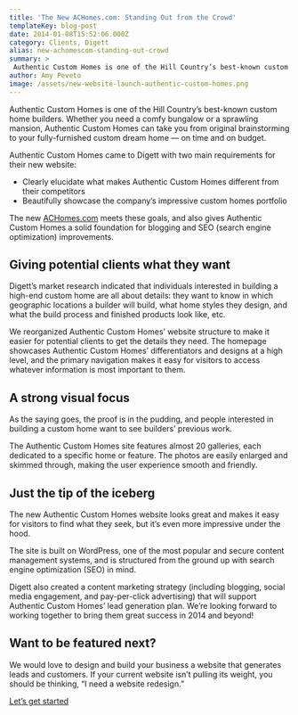 ```yaml
---
title: 'The New ACHomes.com: Standing Out from the Crowd'
templateKey: blog-post
date: 2014-01-08T15:52:06.000Z
category: Clients, Digett
alias: new-achomescom-standing-out-crowd
summary: > 
 Authentic Custom Homes is one of the Hill Country’s best-known custom home builders. Whether you need a comfy bungalow or a sprawling mansion, Authentic Custom Homes can take you from original brainstorming to your fully-furnished custom dream home — on time and on budget.
author: Amy Peveto
image: /assets/new-website-launch-authentic-custom-homes.png
---
```


Authentic Custom Homes is one of the Hill Country’s best-known custom home builders. Whether you need a comfy bungalow or a sprawling mansion, Authentic Custom Homes can take you from original brainstorming to your fully-furnished custom dream home — on time and on budget.

Authentic Custom Homes came to Digett with two main requirements for their new website:

*   Clearly elucidate what makes Authentic Custom Homes different from their competitors
*   Beautifully showcase the company’s impressive custom homes portfolio

The new [ACHomes.com](http://www.achomes.com/) meets these goals, and also gives Authentic Custom Homes a solid foundation for blogging and SEO (search engine optimization) improvements.

Giving potential clients what they want
---------------------------------------

Digett’s market research indicated that individuals interested in building a high-end custom home are all about details: they want to know in which geographic locations a builder will build, what home styles they design, and what the build process and finished products look like, etc.

We reorganized Authentic Custom Homes’ website structure to make it easier for potential clients to get the details they need. The homepage showcases Authentic Custom Homes’ differentiators and designs at a high level, and the primary navigation makes it easy for visitors to access whatever information is most important to them.

A strong visual focus
---------------------

As the saying goes, the proof is in the pudding, and people interested in building a custom home want to see builders’ previous work.

The Authentic Custom Homes site features almost 20 galleries, each dedicated to a specific home or feature. The photos are easily enlarged and skimmed through, making the user experience smooth and friendly.

Just the tip of the iceberg
---------------------------

The new Authentic Custom Homes website looks great and makes it easy for visitors to find what they seek, but it’s even more impressive under the hood.

The site is built on WordPress, one of the most popular and secure content management systems, and is structured from the ground up with search engine optimization (SEO) in mind.

Digett also created a content marketing strategy (including blogging, social media engagement, and pay-per-click advertising) that will support Authentic Custom Homes’ lead generation plan. We’re looking forward to working together to bring them great success in 2014 and beyond!

Want to be featured next?
-------------------------

We would love to design and build your business a website that generates leads and customers. If your current website isn’t pulling its weight, you should be thinking, “I need a website redesign.”

[Let’s get started](/contact)